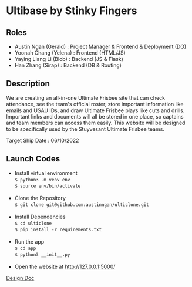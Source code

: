 # Ultibase by Stinky Fingers

## Roles
- Austin Ngan (Gerald) : Project Manager & Frontend & Deployment (DO)
- Yoonah Chang (Yelena) : Frontend (HTML/JS)
- Yaying Liang Li (Blob) :  Backend (JS & Flask)
- Han Zhang (Sirap) :  Backend (DB & Routing)

## Description
We are creating an all-in-one Ultimate Frisbee site that can check attendance, see the team's official roster, store important information like emails and USAU IDs, and draw Ultimate Frisbee plays like cuts and drills. Important links and documents will all be stored in one place, so captains and team members can access them easily. This website will be designed to be specifically used by the Stuyvesant Ultimate Frisbee teams.
  
Target Ship Date : 06/10/2022  
  
## Launch Codes
- Install virtual environment <br>
```$ python3 -m venv env``` <br>
```$ source env/bin/activate``` <br><br>
- Clone the Repository <br>
```$ git clone git@github.com:austinngan/ulticlone.git``` <br><br>
- Install Dependencies <br>
```$ cd ulticlone ``` <br>
```$ pip install -r requirements.txt``` <br><br> 
- Run the app <br>
```$ cd app```<br>
```$ python3 __init__.py``` <br><br>
- Open the website at http://127.0.0.1:5000/

[Design Doc](https://docs.google.com/document/d/1f4UatT9PReG1F0slmrjlT9d8N_y9Fge4Olmw74rRP58/edit?usp=sharing)
